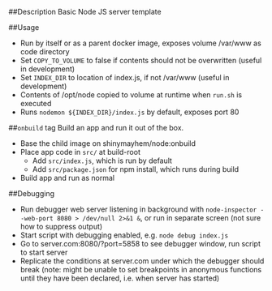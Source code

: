 ##Description
Basic Node JS server template

##Usage
* Run by itself or as a parent docker image, exposes volume /var/www as code directory
* Set `COPY_TO_VOLUME` to false if contents should not be overwritten (useful in development)
* Set `INDEX_DIR` to location of index.js, if not /var/www (useful in development)
* Contents of /opt/node copied to volume at runtime when `run.sh` is executed
* Runs `nodemon ${INDEX_DIR}/index.js` by default, exposes port 80

##`onbuild` tag
Build an app and run it out of the box.
* Base the child image on shinymayhem/node:onbuild
* Place app code in `src/` at build-root
	* Add `src/index.js`, which is run by default
	* Add `src/package.json` for npm install, which runs during build
* Build app and run as normal

##Debugging
* Run debugger web server listening in background with `node-inspector --web-port 8080 > /dev/null 2>&1 &`, or run in separate screen (not sure how to suppress output)
* Start script with debugging enabled, e.g. `node debug index.js`
* Go to server.com:8080/?port=5858 to see debugger window, run script to start server
* Replicate the conditions at server.com under which the debugger should break (note: might be unable to set breakpoints in anonymous functions until they have been declared, i.e. when server has started)
